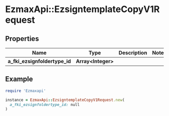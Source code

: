 # EzmaxApi::EzsigntemplateCopyV1Request

## Properties

| Name | Type | Description | Notes |
| ---- | ---- | ----------- | ----- |
| **a_fki_ezsignfoldertype_id** | **Array&lt;Integer&gt;** |  |  |

## Example

```ruby
require 'Ezmaxapi'

instance = EzmaxApi::EzsigntemplateCopyV1Request.new(
  a_fki_ezsignfoldertype_id: null
)
```

